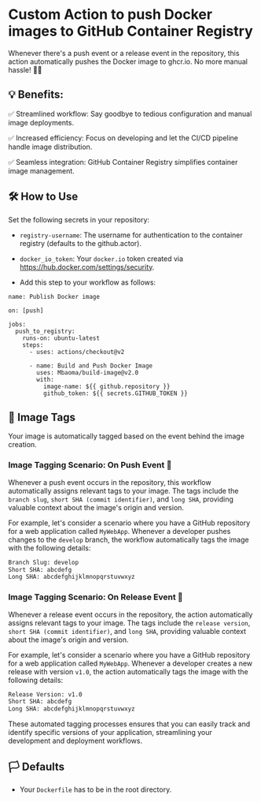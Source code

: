 # Custom Action to push Docker images to GitHub Container Registry
Whenever there's a push event or a release event in the repository, this action automatically pushes the Docker image to ghcr.io. No more manual hassle! 🚀💪

## 💡 Benefits:
✅ Streamlined workflow: Say goodbye to tedious configuration and manual image deployments.

✅ Increased efficiency: Focus on developing and let the CI/CD pipeline handle image distribution.

✅ Seamless integration: GitHub Container Registry simplifies container image management.

## 🛠️ How to Use
Set the following secrets in  your repository:
- ```registry-username```: The username for authentication to the container registry (defaults to the github.actor).
- ```docker_io_token```: Your ```docker.io``` token created via https://hub.docker.com/settings/security.

- Add this step to your workflow as follows:
```Docker
name: Publish Docker image
 
on: [push]

jobs:
  push_to_registry:
    runs-on: ubuntu-latest
    steps:
      - uses: actions/checkout@v2

      - name: Build and Push Docker Image
        uses: Mbaoma/build-image@v2.0
        with:
          image-name: ${{ github.repository }} 
          github_token: ${{ secrets.GITHUB_TOKEN }}
```

## 🔖 Image Tags
Your image is automatically tagged based on the event behind the image creation.

### Image Tagging Scenario: On Push Event 🚀
Whenever a push event occurs in the repository, this workflow automatically assigns relevant tags to your image. The tags include the ```branch slug```, ```short SHA (commit identifier)```, and ```long SHA```, providing valuable context about the image's origin and version.

For example, let's consider a scenario where you have a GitHub repository for a web application called ```MyWebApp```. Whenever a developer pushes changes to the ```develop``` branch, the workflow automatically tags the image with the following details:

```bash
Branch Slug: develop
Short SHA: abcdefg
Long SHA: abcdefghijklmnopqrstuvwxyz
```

### Image Tagging Scenario: On Release Event 🚀
Whenever a release event occurs in the repository, the action automatically assigns relevant tags to your image. The tags include the ```release version```, ```short SHA (commit identifier)```, and ```long SHA```, providing valuable context about the image's origin and version.

For example, let's consider a scenario where you have a GitHub repository for a web application called ```MyWebApp```. Whenever a developer creates a new release with version ```v1.0```, the action automatically tags the image with the following details:

```bash
Release Version: v1.0
Short SHA: abcdefg
Long SHA: abcdefghijklmnopqrstuvwxyz
```

These automated tagging processes ensures that you can easily track and identify specific versions of your application, streamlining your development and deployment workflows.

## 🏳️ Defaults
- Your ```Dockerfile``` has to be in the root directory.